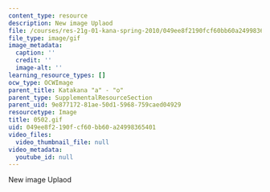 ```yaml
---
content_type: resource
description: New image Uplaod
file: /courses/res-21g-01-kana-spring-2010/049ee8f2190fcf60bb60a24998365401_0502.gif
file_type: image/gif
image_metadata:
  caption: ''
  credit: ''
  image-alt: ''
learning_resource_types: []
ocw_type: OCWImage
parent_title: Katakana "a" - "o"
parent_type: SupplementalResourceSection
parent_uid: 9e877172-81ae-50d1-5968-759caed04929
resourcetype: Image
title: 0502.gif
uid: 049ee8f2-190f-cf60-bb60-a24998365401
video_files:
  video_thumbnail_file: null
video_metadata:
  youtube_id: null
---
```

New image Uplaod

